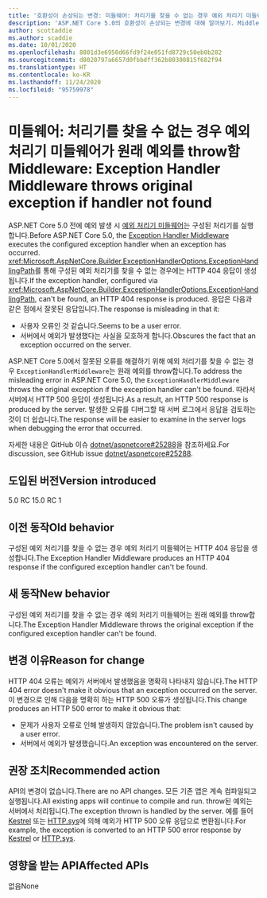 ```yaml
---
title: '호환성이 손상되는 변경: 미들웨어: 처리기를 찾을 수 없는 경우 예외 처리기 미들웨어가 원래 예외를 throw함'
description: 'ASP.NET Core 5.0의 호환성이 손상되는 변경에 대해 알아보기. Middleware: 처리기를 찾을 수 없는 경우 예외 처리기 미들웨어가 원래 예외를 throw함'
author: scottaddie
ms.author: scaddie
ms.date: 10/01/2020
ms.openlocfilehash: 8801d3e6950d66fd9f24e051fd8729c50eb0b282
ms.sourcegitcommit: d8020797a6657d0fbbdff362b80300815f682f94
ms.translationtype: HT
ms.contentlocale: ko-KR
ms.lasthandoff: 11/24/2020
ms.locfileid: "95759978"
---
```

# <a name="middleware-exception-handler-middleware-throws-original-exception-if-handler-not-found"></a><span data-ttu-id="4793b-103">미들웨어: 처리기를 찾을 수 없는 경우 예외 처리기 미들웨어가 원래 예외를 throw함</span><span class="sxs-lookup"><span data-stu-id="4793b-103">Middleware: Exception Handler Middleware throws original exception if handler not found</span></span>

<span data-ttu-id="4793b-104">ASP.NET Core 5.0 전에 예외 발생 시 [예외 처리기 미들웨어](xref:Microsoft.AspNetCore.Builder.ExceptionHandlerExtensions.UseExceptionHandler%2A)는 구성된 처리기를 실행합니다.</span><span class="sxs-lookup"><span data-stu-id="4793b-104">Before ASP.NET Core 5.0, the [Exception Handler Middleware](xref:Microsoft.AspNetCore.Builder.ExceptionHandlerExtensions.UseExceptionHandler%2A) executes the configured exception handler when an exception has occurred.</span></span> <span data-ttu-id="4793b-105"><xref:Microsoft.AspNetCore.Builder.ExceptionHandlerOptions.ExceptionHandlingPath>를 통해 구성된 예외 처리기를 찾을 수 없는 경우에는 HTTP 404 응답이 생성됩니다.</span><span class="sxs-lookup"><span data-stu-id="4793b-105">If the exception handler, configured via <xref:Microsoft.AspNetCore.Builder.ExceptionHandlerOptions.ExceptionHandlingPath>, can't be found, an HTTP 404 response is produced.</span></span> <span data-ttu-id="4793b-106">응답은 다음과 같은 점에서 잘못된 응답입니다.</span><span class="sxs-lookup"><span data-stu-id="4793b-106">The response is misleading in that it:</span></span>

* <span data-ttu-id="4793b-107">사용자 오류인 것 같습니다.</span><span class="sxs-lookup"><span data-stu-id="4793b-107">Seems to be a user error.</span></span>
* <span data-ttu-id="4793b-108">서버에서 예외가 발생했다는 사실을 모호하게 합니다.</span><span class="sxs-lookup"><span data-stu-id="4793b-108">Obscures the fact that an exception occurred on the server.</span></span>

<span data-ttu-id="4793b-109">ASP.NET Core 5.0에서 잘못된 오류를 해결하기 위해 예외 처리기를 찾을 수 없는 경우 `ExceptionHandlerMiddleware`는 원래 예외를 throw합니다.</span><span class="sxs-lookup"><span data-stu-id="4793b-109">To address the misleading error in ASP.NET Core 5.0, the `ExceptionHandlerMiddleware` throws the original exception if the exception handler can't be found.</span></span> <span data-ttu-id="4793b-110">따라서 서버에서 HTTP 500 응답이 생성됩니다.</span><span class="sxs-lookup"><span data-stu-id="4793b-110">As a result, an HTTP 500 response is produced by the server.</span></span> <span data-ttu-id="4793b-111">발생한 오류를 디버그할 때 서버 로그에서 응답을 검토하는 것이 더 쉽습니다.</span><span class="sxs-lookup"><span data-stu-id="4793b-111">The response will be easier to examine in the server logs when debugging the error that occurred.</span></span>

<span data-ttu-id="4793b-112">자세한 내용은 GitHub 이슈 [dotnet/aspnetcore#25288](https://github.com/dotnet/aspnetcore/issues/25288)을 참조하세요.</span><span class="sxs-lookup"><span data-stu-id="4793b-112">For discussion, see GitHub issue [dotnet/aspnetcore#25288](https://github.com/dotnet/aspnetcore/issues/25288).</span></span>

## <a name="version-introduced"></a><span data-ttu-id="4793b-113">도입된 버전</span><span class="sxs-lookup"><span data-stu-id="4793b-113">Version introduced</span></span>

<span data-ttu-id="4793b-114">5.0 RC 1</span><span class="sxs-lookup"><span data-stu-id="4793b-114">5.0 RC 1</span></span>

## <a name="old-behavior"></a><span data-ttu-id="4793b-115">이전 동작</span><span class="sxs-lookup"><span data-stu-id="4793b-115">Old behavior</span></span>

<span data-ttu-id="4793b-116">구성된 예외 처리기를 찾을 수 없는 경우 예외 처리기 미들웨어는 HTTP 404 응답을 생성합니다.</span><span class="sxs-lookup"><span data-stu-id="4793b-116">The Exception Handler Middleware produces an HTTP 404 response if the configured exception handler can't be found.</span></span>

## <a name="new-behavior"></a><span data-ttu-id="4793b-117">새 동작</span><span class="sxs-lookup"><span data-stu-id="4793b-117">New behavior</span></span>

<span data-ttu-id="4793b-118">구성된 예외 처리기를 찾을 수 없는 경우 예외 처리기 미들웨어는 원래 예외를 throw합니다.</span><span class="sxs-lookup"><span data-stu-id="4793b-118">The Exception Handler Middleware throws the original exception if the configured exception handler can't be found.</span></span>

## <a name="reason-for-change"></a><span data-ttu-id="4793b-119">변경 이유</span><span class="sxs-lookup"><span data-stu-id="4793b-119">Reason for change</span></span>

<span data-ttu-id="4793b-120">HTTP 404 오류는 예외가 서버에서 발생했음을 명확히 나타내지 않습니다.</span><span class="sxs-lookup"><span data-stu-id="4793b-120">The HTTP 404 error doesn't make it obvious that an exception occurred on the server.</span></span> <span data-ttu-id="4793b-121">이 변경으로 인해 다음을 명확히 하는 HTTP 500 오류가 생성됩니다.</span><span class="sxs-lookup"><span data-stu-id="4793b-121">This change produces an HTTP 500 error to make it obvious that:</span></span>

* <span data-ttu-id="4793b-122">문제가 사용자 오류로 인해 발생하지 않았습니다.</span><span class="sxs-lookup"><span data-stu-id="4793b-122">The problem isn't caused by a user error.</span></span>
* <span data-ttu-id="4793b-123">서버에서 예외가 발생했습니다.</span><span class="sxs-lookup"><span data-stu-id="4793b-123">An exception was encountered on the server.</span></span>

## <a name="recommended-action"></a><span data-ttu-id="4793b-124">권장 조치</span><span class="sxs-lookup"><span data-stu-id="4793b-124">Recommended action</span></span>

<span data-ttu-id="4793b-125">API의 변경이 없습니다.</span><span class="sxs-lookup"><span data-stu-id="4793b-125">There are no API changes.</span></span> <span data-ttu-id="4793b-126">모든 기존 앱은 계속 컴파일되고 실행됩니다.</span><span class="sxs-lookup"><span data-stu-id="4793b-126">All existing apps will continue to compile and run.</span></span> <span data-ttu-id="4793b-127">throw된 예외는 서버에서 처리됩니다.</span><span class="sxs-lookup"><span data-stu-id="4793b-127">The exception thrown is handled by the server.</span></span> <span data-ttu-id="4793b-128">예를 들어 [Kestrel](/aspnet/core/fundamentals/servers/kestrel) 또는 [HTTP.sys](/aspnet/core/fundamentals/servers/httpsys)에 의해 예외가 HTTP 500 오류 응답으로 변환됩니다.</span><span class="sxs-lookup"><span data-stu-id="4793b-128">For example, the exception is converted to an HTTP 500 error response by [Kestrel](/aspnet/core/fundamentals/servers/kestrel) or [HTTP.sys](/aspnet/core/fundamentals/servers/httpsys).</span></span>

## <a name="affected-apis"></a><span data-ttu-id="4793b-129">영향을 받는 API</span><span class="sxs-lookup"><span data-stu-id="4793b-129">Affected APIs</span></span>

<span data-ttu-id="4793b-130">없음</span><span class="sxs-lookup"><span data-stu-id="4793b-130">None</span></span>

<!--

### Category

ASP.NET Core

### Affected APIs

Not detectable via API analysis

-->
